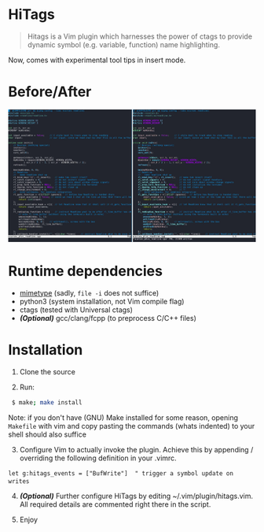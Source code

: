 # HiTags
> Hitags is a Vim plugin which harnesses the power of ctags
> to provide dynamic symbol (e.g. variable, function) name highlighting.

Now, comes with experimental tool tips in insert mode.

# Before/After
![before\_after](before_after.jpg)

# Runtime dependencies
 + [mimetype](https://packages.gentoo.org/packages/dev-perl/File-MimeInfo) (sadly, `file -i` does not suffice)
 + python3 (system installation, not Vim compile flag)
 + ctags (tested with Universal ctags)
 + **_(Optional)_** gcc/clang/fcpp (to preprocess C/C++ files)

# Installation
1. Clone the source

2. Run:
```Bash
 $ make; make install
```
Note: if you don't have (GNU) Make installed for some reason,
opening `Makefile` with vim and copy pasting the commands (whats indented)
to your shell should also suffice

3. Configure Vim to actually invoke the plugin.
    Achieve this by appending / overriding the following definition in your .vimrc.
```VimScript
let g:hitags_events = ["BufWrite"]  " trigger a symbol update on writes
```

4. **_(Optional)_** Further configure HiTags by editing ~/.vim/plugin/hitags.vim.
All required details are commented right there in the script.

5. Enjoy
